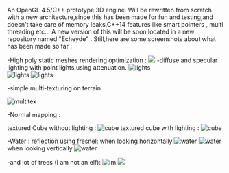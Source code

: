 
An OpenGL 4.5/C++ prototype 3D engine.
Will be rewritten from scratch with a new architecture,since this has been made for fun and testing,and doesn't take care of memory leaks,C++14
features like smart pointers , multi threading etc...
A new version of this will be soon located in a new repository named "Echeyde" .
Still,here are some screenshots about what has been made so far :

-High poly static meshes rendering optimization : 
![](https://cloud.githubusercontent.com/assets/18567118/20587164/3c2c0376-b20b-11e6-83d4-a4d4935daee9.jpg)
-diffuse and specular lighting with point lights,using attenuation. 
![lights](https://cloud.githubusercontent.com/assets/18567118/21291672/e387b4c2-c4e8-11e6-9686-d76d29d01b40.gif)  
![lights](https://cloud.githubusercontent.com/assets/18567118/21417446/d4b76066-c81a-11e6-90b7-5a0c2ce592fa.gif)
![lights](https://cloud.githubusercontent.com/assets/18567118/20589695/6d156b90-b21e-11e6-8814-c68a3003a225.jpg)

-simple multi-texturing on terrain
    
 ![multitex](https://cloud.githubusercontent.com/assets/18567118/20589698/6fd8a48c-b21e-11e6-9b6c-35357b8fcc81.jpg)
    
-Normal mapping : 
    
textured Cube without lighting :
![cube](https://cloud.githubusercontent.com/assets/18567118/20590673/d6f05b64-b224-11e6-9502-7be9a9569e02.jpg)
textured cube with lighting : 
![cube](https://cloud.githubusercontent.com/assets/18567118/20590674/d9daaae6-b224-11e6-8aa4-706b52d15fec.jpg)
      
-Water :
reflection using fresnel: 
when looking horizontally 
![water](https://cloud.githubusercontent.com/assets/18567118/20590848/d5e3a9b4-b225-11e6-8a2d-b916e1126cf8.jpg)
![water](https://cloud.githubusercontent.com/assets/18567118/20591033/c6cc89b8-b226-11e6-9ccd-dfd36f1b7108.jpg)
when looking vertically
![water](https://cloud.githubusercontent.com/assets/18567118/20591053/de523c04-b226-11e6-98e2-17450460fccf.jpg)
            

-and lot of trees (I am not an elf):
![im](https://cloud.githubusercontent.com/assets/18567118/20586830/3466ba1c-b208-11e6-8784-8c79e7243cb9.jpg)
![](https://cloud.githubusercontent.com/assets/18567118/20589701/71bffc32-b21e-11e6-91d5-a4118e7df6ce.jpg)
            
      
      
           

